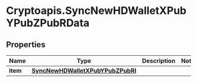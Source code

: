 # Cryptoapis.SyncNewHDWalletXPubYPubZPubRData

## Properties

Name | Type | Description | Notes
------------ | ------------- | ------------- | -------------
**item** | [**SyncNewHDWalletXPubYPubZPubRI**](SyncNewHDWalletXPubYPubZPubRI.md) |  | 


